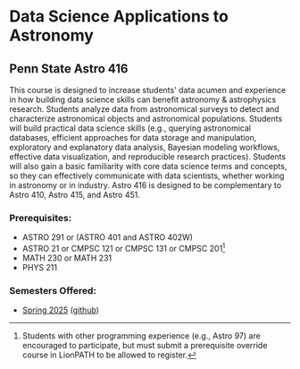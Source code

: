 # Data Science Applications to Astronomy
## Penn State Astro 416

This course is designed to increase students' data acumen and experience in how building data science skills can benefit astronomy & astrophysics research. Students analyze data from astronomical surveys to detect and characterize astronomical objects and astronomical populations. Students will build practical data science skills (e.g., querying astronomical databases, efficient approaches for data storage and manipulation, exploratory and explanatory data analysis, Bayesian modeling workflows, effective data visualization, and reproducible research practices). Students will also gain a basic familiarity with core data science terms and concepts, so they can effectively communicate with data scientists, whether working in astronomy or in industry. Astro 416 is designed to be complementary to Astro 410, Astro 415, and Astro 451.

### Prerequisites: 
- ASTRO 291 or (ASTRO 401 and ASTRO 402W)
- ASTRO 21 or CMPSC 121 or CMPSC 131 or CMPSC 201[^1]
- MATH 230 or MATH 231
- PHYS 211

[^1]:  Students with other programming experience (e.g., Astro 97) are encouraged to participate, but must submit a prerequisite override course in LionPATH to be allowed to register.

### Semesters Offered:
- [Spring 2025](https://psuastro416.github.io/Spring2025/) ([github](https://github.com/PsuAstro416/Spring2025))
